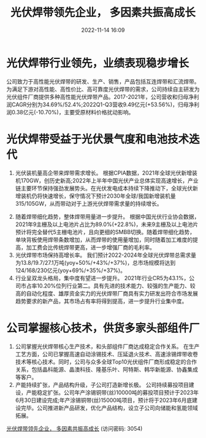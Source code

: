 ﻿---
title: 光伏焊带领先企业， 多因素共振高成长
date: 2022-11-14 16:09
tags:
- 同享科技
updated: 1970-01-01 08:00:00
---

# 光伏焊带行业领先，业绩表现稳步增长
公司致力于高性能光伏焊带的研发、生产、销售，产品包括互连焊带和汇流焊带。为满足下游对高性能、高性价比、高可靠度光伏焊带的需求，公司持续自主研发为光伏组件厂商提供多种高性能光伏焊带产品。2017-2021年，公司营收和归母净利润CAGR分别为34.69%/52.4%;2022Q1-Q3营收9.49亿元(+53.56%)，归母净利润0.38亿元(-10.70%)，主要受原材料价格扰动影响。

# 光伏焊带受益于光伏景气度和电池技术迭代
1. 光伏装机量高企带来焊带需求增长。
根据CPIA数据，2021年全球光伏新增装机170GW，创历史新高;2022年上半年中国光伏产业总体实现高速增长，产业链主要环节保持强劲发展势头。在光伏发电成本持续下降推动下，全球光伏新增装机仍将快速增长，保守情况下预计2030年全球/我国新增装机量315/105GW，从而带动对于上游光伏焊带需求量的持续增长。
<!-- more -->
2. 随着焊带细化趋势，整体焊带用量进一步提升。
根据中国光伏行业协会数据，2021年9主栅及以上电池片占比为89.0%(+22.8%)，未来9主栅及以上电池片预计将完全替代5主栅电池片，且向更细的SMBB切换。随着焊带细化趋势，单块背板使用焊带条数增加，从而焊带的使用量增加，同时随着加工难度的提高，加工费会比传统焊带更高，进一步增强厂商的毛利率。
3. 光伏焊带市场保持高增长率。
我们预计2022-2024年全球光伏焊带总需求量为13.8/19.7/27.1万吨(yoy+50%/+43%/+37%)，总市场规模将达到124/168/230亿元(yoy+69%/+35%/+37%)。
4. 行业呈双龙头格局，集中度有望进一步提升。
2021年行业CR5为43.1%，公司市占率10.20%位列行业第二。具有先进的技术能力、较强的生产能力、较高的自动化程度、雄厚资金实力的光伏焊带厂商具有实力研发出符合市场发展趋势要求的新产品，其市场占有率将得到提高，进一步提升行业集中度。

# 公司掌握核心技术，供货多家头部组件厂
1. 公司掌握光伏焊带核心生产技术，和头部组件厂商达成稳定合作关系。
在生产工艺方面，公司已掌握高速自动涂锡技术、压延退火技术、高速涂锡焊带收卷技术等核心技术。同时，公司与众多全球Top10光伏组件厂商形成稳定的合作关系，包括晶科能源、晶澳科技、隆基乐叶、阿特斯、韩华新能源、协鑫集成等客户。
2. 产能持续扩张，产品结构升级，子公司打造新增长极。
公司持续募投项目建设，产能稳定扩张。公司年产涂锡铜带(丝)10000吨的募投项目预计于2023年6月30日建设完成;年产涂锡铜带(丝)15000吨项目，预计将于2023年6月底建设完毕。公司推进新产品研发，优化产品结构，设立子公司向储能和氢能领域拓展。

[光伏焊带领先企业， 多因素共振高成长](https://url12.ctfile.com/f/3948612-723545712-8afc4d?p=3054)
(访问密码: 3054)
